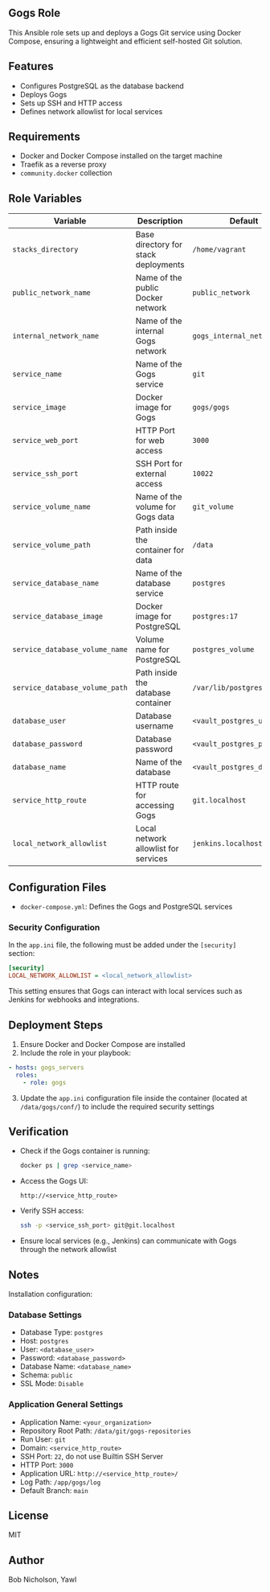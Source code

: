 ## Gogs Role

This Ansible role sets up and deploys a Gogs Git service using Docker Compose, ensuring a lightweight and efficient self-hosted Git solution.

## Features
- Configures PostgreSQL as the database backend
- Deploys Gogs
- Sets up SSH and HTTP access
- Defines network allowlist for local services

## Requirements
- Docker and Docker Compose installed on the target machine
- Traefik as a reverse proxy
- `community.docker` collection

## Role Variables

| Variable                       | Description                          | Default                     |
|--------------------------------|--------------------------------------|-----------------------------|
| `stacks_directory`             | Base directory for stack deployments | `/home/vagrant`             |
| `public_network_name`          | Name of the public Docker network    | `public_network`            |
| `internal_network_name`        | Name of the internal Gogs network    | `gogs_internal_network`     |
| `service_name`                 | Name of the Gogs service             | `git`                       |
| `service_image`                | Docker image for Gogs                | `gogs/gogs`                 |
| `service_web_port`             | HTTP Port for web access             | `3000`                      |
| `service_ssh_port`             | SSH Port for external access         | `10022`                     |
| `service_volume_name`          | Name of the volume for Gogs data     | `git_volume`                |
| `service_volume_path`          | Path inside the container for data   | `/data`                     |
| `service_database_name`        | Name of the database service         | `postgres`                  |
| `service_database_image`       | Docker image for PostgreSQL          | `postgres:17`               |
| `service_database_volume_name` | Volume name for PostgreSQL           | `postgres_volume`           |
| `service_database_volume_path` | Path inside the database container   | `/var/lib/postgresql/data`  |
| `database_user`                | Database username                    | `<vault_postgres_user>`     |
| `database_password`            | Database password                    | `<vault_postgres_password>` |
| `database_name`                | Name of the database                 | `<vault_postgres_db>`       |
| `service_http_route`           | HTTP route for accessing Gogs        | `git.localhost`             |
| `local_network_allowlist`      | Local network allowlist for services | `jenkins.localhost`         |

## Configuration Files
- `docker-compose.yml`: Defines the Gogs and PostgreSQL services

### Security Configuration
In the `app.ini` file, the following must be added under the `[security]` section:

```ini
[security]
LOCAL_NETWORK_ALLOWLIST = <local_network_allowlist>
```

This setting ensures that Gogs can interact with local services such as Jenkins for webhooks and integrations.

## Deployment Steps
1. Ensure Docker and Docker Compose are installed
2. Include the role in your playbook:

```yaml
- hosts: gogs_servers
  roles:
    - role: gogs
```

3. Update the `app.ini` configuration file inside the container (located at `/data/gogs/conf/`) to include the required security settings

## Verification
- Check if the Gogs container is running:
  ```sh
  docker ps | grep <service_name>
  ```
- Access the Gogs UI:
  ```
  http://<service_http_route>
  ```
- Verify SSH access:
  ```sh
  ssh -p <service_ssh_port> git@git.localhost
  ```
- Ensure local services (e.g., Jenkins) can communicate with Gogs through the network allowlist

## Notes
Installation configuration:

### Database Settings

* Database Type: ```postgres```
* Host: ```postgres```
* User: ```<database_user>```
* Password: ```<database_password>```
* Database Name: ```<database_name>```
* Schema: ```public```
* SSL Mode: ```Disable```

### Application General Settings

* Application Name: ```<your_organization>```
* Repository Root Path: ```/data/git/gogs-repositories```
* Run User: ```git```
* Domain: ```<service_http_route>```
* SSH Port: ```22```, do not use Builtin SSH Server
* HTTP Port: ```3000```
* Application URL: ```http://<service_http_route>/```
* Log Path: ```/app/gogs/log```
* Default Branch: ```main```

## License
MIT

## Author
Bob Nicholson, Yawl
